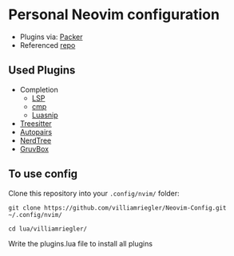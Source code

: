 # Personal Neovim configuration 

* Plugins via: [Packer](https://github.com/wbthomason/packer.nvim)
* Referenced [repo](https://github.com/LunarVim/Neovim-from-scratch/tree/master)


## Used Plugins

* Completion
    * [LSP](https://github.com/neovim/nvim-lspconfig)
    * [cmp](https://github.com/hrsh7th/nvim-cmp)
    * [Luasnip](https://github.com/L3MON4D3/LuaSnip)
* [Treesitter](https://github.com/nvim-treesitter/nvim-treesitter)
* [Autopairs](https://github.com/windwp/nvim-autopairs)
* [NerdTree](https://github.com/preservim/nerdtree)
* [GruvBox](https://github.com/ellisonleao/gruvbox.nvim)

## To use config

Clone this repository into your `.config/nvim/` folder:

```
git clone https://github.com/villiamriegler/Neovim-Config.git ~/.config/nvim/
```
```
cd lua/villiamriegler/
```
Write the plugins.lua file to install all plugins
